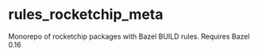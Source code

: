 # rules_rocketchip_meta
Monorepo of rocketchip packages with Bazel BUILD rules.
Requires Bazel 0.16
